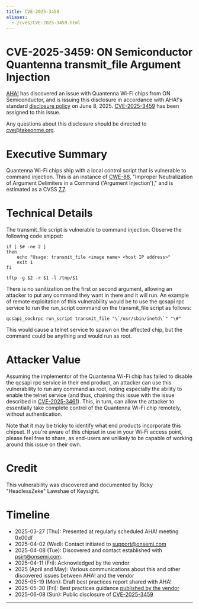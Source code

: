 ```yaml
---
title: CVE-2025-3459
aliases:
  - /cves/CVE-2025-3459.html
---
```


# CVE-2025-3459: ON Semiconductor Quantenna transmit_file Argument Injection

[AHA!] has discovered an issue with Quantenna Wi-Fi chips from ON Semiconductor, and is issuing this disclosure in accordance with AHA!'s standard [disclosure policy] on June 8, 2025. [CVE-2025-3459] has been assigned to this issue.

Any questions about this disclosure should be directed to cve@takeonme.org.

# Executive Summary

Quantenna Wi-Fi chips ship with a local control script that is vulnerable to command injection. This is an instance of [CWE-88](https://cwe.mitre.org/data/definitions/88.html), "Improper Neutralization of Argument Delimiters in a Command ('Argument Injection')," and is estimated as a CVSS [7.7](https://www.first.org/cvss/calculator/3-1#CVSS:3.1/AV:L/AC:L/PR:N/UI:N/S:U/C:H/I:H/A:N).

# Technical Details

The transmit_file script is vulnerable to command injection. Observe the following code snippet:

```
if [ $# -ne 2 ]
then
    echo "Usage: transmit_file <image name> <host IP address>"
    exit 1
fi

tftp -g $2 -r $1 -l /tmp/$1
```

There is no sanitization on the first or second argument, allowing an attacker to put any command they want in there and it will run. An example of remote exploitation of this vulnerability would be to use the qcsapi rpc service to run the run_script command on the transmit_file script as follows:

```
qcsapi_sockrpc run_script transmit_file "\`/usr/sbin/inetd\`" "\#"
```

This would cause a telnet service to spawn on the affected chip, but the command could be anything and would run as root.

# Attacker Value

Assuming the implementor of the Quantenna Wi-Fi chip has failed to disable the qcsapi rpc service in their end product, an attacker can use this vulnerability to run any command as root, noting especially the ability to enable the telnet service (and thus, chaining this issue with the issue described in [CVE-2025-3461]). This, in turn, can allow the attacker to essentially take complete control of the Quantenna Wi-Fi chip remotely, without authentication.

Note that it may be tricky to identify what end products incorporate this chipset. If you're aware of this chipset in use in your Wi-Fi access point, please feel free to share, as end-users are unlikely to be capable of working around this issue on their own.

# Credit

This vulnerability was discovered and documented by Ricky "HeadlessZeke" Lawshae of Keysight.

# Timeline

* 2025-03-27 (Thu): Presented at regularly scheduled AHA! meeting 0x00df
* 2025-04-02 (Wed): Contact initiated to support@onsemi.com
* 2025-04-08 (Tue): Discovered and contact established with psirt@onsemi.com.
* 2025-04-11 (Fri): Acknowledged by the vendor
* 2025 (April and May): Various communications about this and other discovered issues between AHA! and the vendor
* 2025-05-19 (Mon): Draft best practices report shared with AHA!
* 2025-05-30 (Fri): Best practices guidance [published by the vendor](https://community.onsemi.com/s/article/QCS-Quantenna-Wi-Fi-product-support-and-security-best-practices)
* 2025-06-08 (Sun): Public disclosure of [CVE-2025-3459]

----

[AHA!]: https://takeonme.org
[disclosure policy]: https://takeonme.org/cve.html
[CVE-2025-3459]: https://www.cve.org/CVERecord?id=CVE-2025-3459
[CVE-2025-3461]: https://www.cve.org/CVERecord?id=CVE-2025-3461
